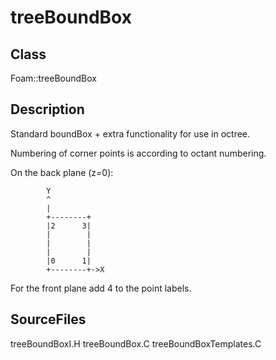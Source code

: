 # treeBoundBox 
## Class
Foam::treeBoundBox

## Description
Standard boundBox + extra functionality for use in octree.

Numbering of corner points is according to octant numbering.

On the back plane (z=0):

```
        Y
        ^
        |
        +--------+
        |2      3|
        |        |
        |        |
        |        |
        |0      1|
        +--------+->X
```

For the front plane add 4 to the point labels.


## SourceFiles
treeBoundBoxI.H
treeBoundBox.C
treeBoundBoxTemplates.C

